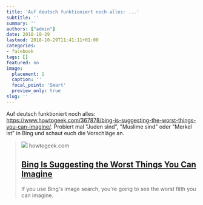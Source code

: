 ```yaml
---
title: 'Auf deutsch funktioniert noch alles: ...'
subtitle: ''
summary: ''
authors: ["admin"]
date: 2018-10-29
lastmod: 2018-10-29T11:41:11+01:00
categories:
- facebook
tags: []
featured: no
image:
  placement: 1
  caption: ''
  focal_point: 'Smart'
  preview_only: true
slug: ''
---
```

Auf deutsch funktioniert noch alles: https://www.howtogeek.com/367878/bing-is-suggesting-the-worst-things-you-can-imagine/. Probiert mal "Juden sind", "Muslime sind" oder "Merkel ist" in Bing und schaut euch die Vorschläge an.
> [![](https://static1.howtogeekimages.com/wordpress/wp-content/uploads/2018/10/img_5bbcbc97c4eda.jpg)](https://www.howtogeek.com/367878/bing-is-suggesting-the-worst-things-you-can-imagine/)
> howtogeek.com
> ## [Bing Is Suggesting the Worst Things You Can Imagine](https://www.howtogeek.com/367878/bing-is-suggesting-the-worst-things-you-can-imagine/)
>
>If you use Bing's image search, you're going to see the worst filth you can imagine.

